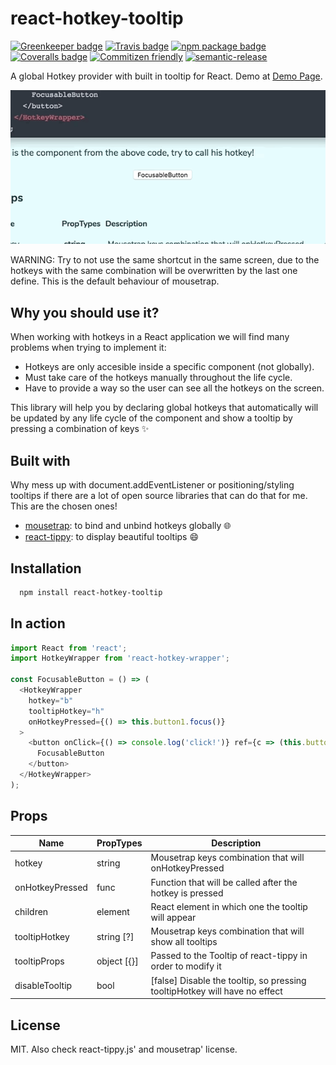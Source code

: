 # react-hotkey-tooltip

[![Greenkeeper badge](https://badges.greenkeeper.io/EmaSuriano/react-hotkey-tooltip.svg)](https://greenkeeper.io/)
[![Travis badge](https://img.shields.io/travis/EmaSuriano/react-hotkey-tooltip.svg)](https://travis-ci.org/EmaSuriano/react-hotkey-tooltip)
[![npm package badge](https://img.shields.io/npm/v/react-hotkey-tooltip.svg)](https://www.npmjs.com/package/react-hotkey-tooltip)
[![Coveralls badge](https://img.shields.io/coveralls/github/EmaSuriano/react-hotkey-tooltip.svg)](https://coveralls.io/github/EmaSuriano/react-hotkey-tooltip)
[![Commitizen friendly](https://img.shields.io/badge/commitizen-friendly-brightgreen.svg)](http://commitizen.github.io/cz-cli/)
[![semantic-release](https://img.shields.io/badge/%20%20%F0%9F%93%A6%F0%9F%9A%80-semantic--release-e10079.svg)](https://github.com/semantic-release/semantic-release)

A global Hotkey provider with built in tooltip for React. Demo at [Demo Page](https://emasuriano.github.io/react-hotkey-tooltip/).

![Example](asset/Demo.gif)


WARNING: Try to not use the same shortcut in the same screen, due to the hotkeys with the same combination will be overwritten by the last one define. This is the default behaviour of mousetrap.

## Why you should use it?

When working with hotkeys in a React application we will find many problems when trying to implement it:

* Hotkeys are only accesible inside a specific component (not globally).
* Must take care of the hotkeys manually throughout the life cycle.
* Have to provide a way so the user can see all the hotkeys on the screen.

This library will help you by declaring global hotkeys that automatically will be updated by any life cycle of the component and show a tooltip by pressing a combination of keys ✨

## Built with

Why mess up with document.addEventListener or positioning/styling tooltips if there are a lot of open source libraries that can do that for me. This are the chosen ones!

* [mousetrap](https://github.com/ccampbell/mousetrap): to bind and unbind hotkeys globally 🌐
* [react-tippy](https://github.com/tvkhoa/react-tippy): to display beautiful tooltips 😄

## Installation

```bash
  npm install react-hotkey-tooltip
```

## In action

```javascript
import React from 'react';
import HotkeyWrapper from 'react-hotkey-wrapper';

const FocusableButton = () => (
  <HotkeyWrapper
    hotkey="b"
    tooltipHotkey="h"
    onHotkeyPressed={() => this.button1.focus()}
  >
    <button onClick={() => console.log('click!')} ref={c => (this.button1 = c)}>
      FocusableButton
    </button>
  </HotkeyWrapper>
);
```

## Props

| Name            | PropTypes   | Description                                                                |
| --------------- | ----------- | -------------------------------------------------------------------------- |
| hotkey          | string      | Mousetrap keys combination that will onHotkeyPressed                       |
| onHotkeyPressed | func        | Function that will be called after the hotkey is pressed                   |
| children        | element     | React element in which one the tooltip will appear                         |
| tooltipHotkey   | string [?]  | Mousetrap keys combination that will show all tooltips                     |
| tooltipProps    | object [{}] | Passed to the Tooltip of react-tippy in order to modify it                 |
| disableTooltip  | bool        | [false] Disable the tooltip, so pressing tooltipHotkey will have no effect |

## License

MIT. Also check react-tippy.js' and mousetrap' license.
